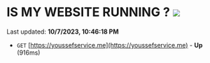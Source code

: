 # IS MY WEBSITE RUNNING ? [![](https://img.shields.io/static/v1?label=Sponsor&message=%E2%9D%A4&logo=GitHub&color=%23fe8e86)](https://github.com/sponsors/<username>)

Last updated: **10/7/2023, 10:46:18 PM**

- `GET` [https://youssefservice.me](https://youssefservice.me) - **Up** (916ms)
